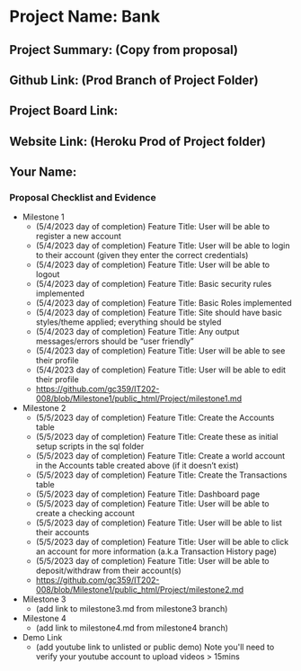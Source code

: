 # Project Name: Bank
## Project Summary: (Copy from proposal)
## Github Link: (Prod Branch of Project Folder)
## Project Board Link: 
## Website Link: (Heroku Prod of Project folder)
## Your Name:

 
 
### Proposal Checklist and Evidence

- Milestone 1
  - (5/4/2023 day of completion) Feature Title: User will be able to register a new account
  - (5/4/2023 day of completion) Feature Title: User will be able to login to their account (given they enter the correct credentials)
  - (5/4/2023 day of completion) Feature Title: User will be able to logout
  - (5/4/2023 day of completion) Feature Title: Basic security rules implemented
  - (5/4/2023 day of completion) Feature Title: Basic Roles implemented
  - (5/4/2023 day of completion) Feature Title: Site should have basic styles/theme applied; everything should be styled
  - (5/4/2023 day of completion) Feature Title: Any output messages/errors should be “user friendly”
  - (5/4/2023 day of completion) Feature Title: User will be able to see their profile
  - (5/4/2023 day of completion) Feature Title: User will be able to edit their profile
  - https://github.com/gc359/IT202-008/blob/Milestone1/public_html/Project/milestone1.md
- Milestone 2
  - (5/5/2023 day of completion) Feature Title: Create the Accounts table
  - (5/5/2023 day of completion) Feature Title: Create these as initial setup scripts in the sql folder
  - (5/5/2023 day of completion) Feature Title: Create a world account in the Accounts table created above (if it doesn’t exist)
  - (5/5/2023 day of completion) Feature Title: Create the Transactions table
  - (5/5/2023 day of completion) Feature Title: Dashboard page
  - (5/5/2023 day of completion) Feature Title: User will be able to create a checking account
  - (5/5/2023 day of completion) Feature Title: User will be able to list their accounts
  - (5/5/2023 day of completion) Feature Title: User will be able to click an account for more information (a.k.a Transaction History page)
  - (5/5/2023 day of completion) Feature Title: User will be able to deposit/withdraw from their account(s)
  - https://github.com/gc359/IT202-008/blob/Milestone1/public_html/Project/milestone2.md
- Milestone 3
  - (add link to milestone3.md from milestone3 branch)
- Milestone 4
  - (add link to milestone4.md from milestone4 branch)
- Demo Link
  - (add youtube link to unlisted or public demo) Note you'll need to verify your youtube account to upload videos > 15mins